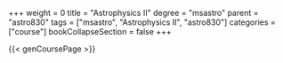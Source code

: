 +++
weight = 0
title = "Astrophysics II"
degree = "msastro"
parent = "astro830"
tags = ["msastro", "Astrophysics II", "astro830"]
categories = ["course"]
bookCollapseSection = false
+++

{{< genCoursePage >}}
